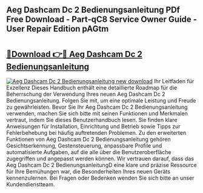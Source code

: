 ## Aeg Dashcam Dc 2 Bedienungsanleitung PDf Free Download - Part-qC8 Service Owner Guide - User Repair Edition pAGtm

# <h2><a href="http://df2i8u.blite.top/?on=Aeg+Dashcam+Dc+2+Bedienungsanleitung">🔗Download 👉🔴 Aeg Dashcam Dc 2 Bedienungsanleitung</a></h2>

[![Aeg Dashcam Dc 2 Bedienungsanleitung new download](https://i.imgur.com/lujVjoI.png)](http://df2i8u.blite.top/?on=Aeg+Dashcam+Dc+2+Bedienungsanleitung)
Ihr Leitfaden für Exzellenz Dieses Handbuch enthält eine detaillierte Roadmap für die Beherrschung der Verwendung Ihres neuen Aeg Dashcam Dc 2 Bedienungsanleitung. Folgen Sie mit, um eine optimale Leistung und Freude zu gewährleisten. Bevor Sie Ihr Aeg Dashcam Dc 2 Bedienungsanleitung verwenden, machen Sie sich bitte mit seinen Funktionen und Merkmalen vertraut, indem Sie dieses Benutzerhandbuch lesen. Sie finden klare Anweisungen für Installation, Einrichtung und Betrieb sowie Tipps zur Fehlerbehebung bei häufig auftretenden Problemen. Zu den erweiterten Funktionen von Aeg Dashcam Dc 2 Bedienungsanleitung gehören Gesichtserkennung, Gestensteuerung, anpassbare Profile und automatisierte Aufgaben, auf die alle über die Benutzeroberfläche zugegriffen und angepasst werden können. Wir vertrauen darauf, dass das Aeg Dashcam Dc 2 BedienungsanleitungD eine klare und präzise Ressource für Ihre Bemühungen war, die Besonderheiten Ihres neuen Geräts kennenzulernen. Bei Fragen oder Bedenken wenden Sie sich bitte an unser Kundendienstteam.
